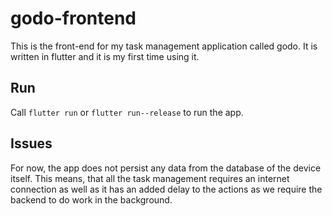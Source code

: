 # godo-frontend

This is the front-end for my task management application called godo.
It is written in flutter and it is my first time using it.

## Run

Call `flutter run` or `flutter run--release` to run the app.

## Issues

For now, the app does not persist any data from the database of the device itself.
This means, that all the task management requires an internet connection as well as it has an added delay to the actions as we require the backend to do work in the background.
